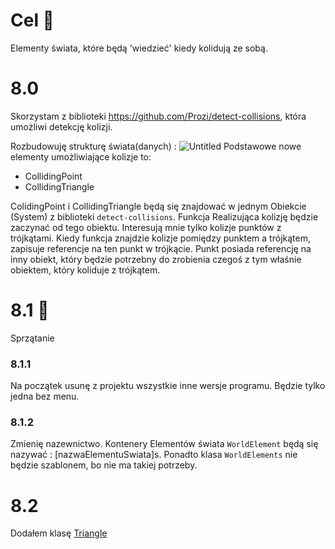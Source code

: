 # Cel 🥅
Elementy świata, które będą 'wiedzieć' kiedy kolidują ze sobą.

# 8.0
Skorzystam z biblioteki https://github.com/Prozi/detect-collisions, która umożliwi detekcję kolizji.

Rozbudowuję strukturę świata(danych) :
![Untitled](Diagram%20Klas-obiektów.canvas)
Podstawowe nowe elementy umożliwiające kolizje to:
+ CollidingPoint
+ CollidingTriangle

ColidingPoint i CollidingTriangle będą się znajdować w jednym Obiekcie (System) z biblioteki `detect-collisions`. Funkcja Realizująca kolizję będzie zaczynać od tego obiektu. Interesują mnie tylko kolizje punktów z trójkątami. Kiedy funkcja znajdzie kolizje pomiędzy punktem a trójkątem, zapisuje referencje na ten punkt w trójkącie. Punkt posiada referencję na inny obiekt, który będzie potrzebny do zrobienia czegoś z tym właśnie obiektem, który koliduje z trójkątem.  

# 8.1 🚿
Sprzątanie

### 8.1.1
Na początek usunę z projektu wszystkie inne wersje programu. Będzie  tylko jedna bez menu.

### 8.1.2
Zmienię nazewnictwo. Kontenery Elementów świata `WorldElement` będą się nazywać :  [nazwaElementuSwiata]s. Ponadto klasa `WorldElements` nie będzie szablonem, bo nie ma takiej potrzeby.

# 8.2
Dodałem klasę [Triangle](Triangle.ts) 

